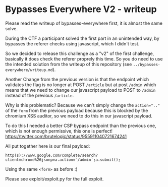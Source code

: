 # Bypasses Everywhere V2 - writeup

Please read the writeup of bypasses-everywhere first, it is almost the same solve.

During the CTF a participant solved the first part in an unintended way, by bypasses the referer checks using javascript, which I didn't test.

So we decided to release this challenge as a "v2" of the first challenge, basically it does check the referer proprely this time. So you do need to use the intended solution from the writeup of this repository (see `../bypasses-everywhere/writeup.md`).

Another Change from the previous version is that the endpoint which validates the flag is no longer at POST `/article` but at post `/admin` which means that we need to change our javascript payload to POST to `/admin` instead of the previous `/article`.

Why is this problematic? Because we can't simply change the `action=".."` of the `form` from the previous payload because this is blocked by the chromium XSS auditor, so we need to do this in our javascript payload.

To do this I needed a better CSP bypass endpoint than the previous one, which is not enough permissive, this one is perfect! https://twitter.com/brutelogic/status/955911040721674241

All put together here is our final payload:

```
http(s)://www.google.com/complete/search?client=chrome%26jsonp=a.action=`/admin`;a.submit();
```

Using the same `<form>` as before :)

Please see exploit/exploit.py for the full exploit.

